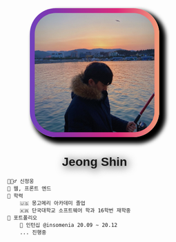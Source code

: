 <div id = "aboutme">

<img src="../.vuepress/public/images/logo.jpg" alt="Profile" class="profile">

<h1 style = "font-family: 'Josefin Sans', sans-serif; text-shadow: 3px 3px 20px #000;"> Jeong Shin </h1>
</div>

    💁🏻‍♂️ 신정웅
    💖 웹, 프론트 엔드
    🏫 학력
        🇺🇸 몽고메리 아카데미 졸업
        🇰🇷 단국대학교 소프트웨어 학과 16학번 재학중
    📝 포트폴리오
        🧐 인턴십 @insomenia 20.09 ~ 20.12
        ... 진행중

<style>
*{
    /* margin: 0;
    padding: 0; */
    box-sizing: border-box;
}
#aboutme{
    margin-top: 20%;
    text-align: center;
}
@keyframes animate
{
    0%
    {
        background-position: 0 0;
    }
    50%
    {
        background-position: 300% 0;
    }
    100%
    {
        background-position: 0 0;
    }
}
.profile {
    width: 300px;
    height: 300px;
    border-radius: 20%;
    background: linear-gradient(90deg, #515BD4, #8134AF, #dd2a7b, #feda77, #f58529,#feda77, #dd2a7b, #8134AF, #515BD4);
    background-size: 400%;
    transition: 0.5s;
    animation: animate 30s ease-in-out infinite;
    padding: 0.7rem;
    box-shadow: 10px 10px 10px 5px rgba(0,0,0,1);
}


</style>
